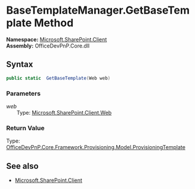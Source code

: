 # BaseTemplateManager.GetBaseTemplate Method  
**Namespace:** [Microsoft.SharePoint.Client](Microsoft.SharePoint.Client.md)  
**Assembly:** OfficeDevPnP.Core.dll  
## Syntax
```C#
public static  GetBaseTemplate(Web web)
```
### Parameters
*web*  
&emsp;&emsp;Type: [Microsoft.SharePoint.Client.Web](Microsoft.SharePoint.Client.Web.md) 
&emsp;&emsp;  
  
### Return Value
Type: [OfficeDevPnP.Core.Framework.Provisioning.Model.ProvisioningTemplate](OfficeDevPnP.Core.Framework.Provisioning.Model.ProvisioningTemplate.md)  

## See also
- [Microsoft.SharePoint.Client](Microsoft.SharePoint.Client.md)
